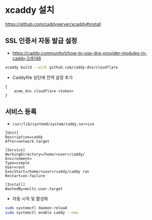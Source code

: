 # xcaddy 설치

https://github.com/caddyserver/xcaddy#install

## SSL 인증서 자동 발급 설정

* https://caddy.community/t/how-to-use-dns-provider-modules-in-caddy-2/8148

```bash
xcaddy build --with github.com/caddy-dns/cloudflare
```

* Caddyfile 상단에 전역 설정 추가

```
{
	acme_dns cloudflare <token>
}
```

## 서비스 등록

* `/usr/lib/systemd/system/caddy.service`

```
[Unit]
Description=caddy
After=network.target

[Service]
WorkingDirectory=/home/<user>/caddy/
Environment=
Type=simple
User=root
ExecStart=/home/<user>/caddy/caddy run
Restart=on-failure

[Install]
WantedBy=multi-user.target
```

* 자동 시작 및 활성화

```bash
sudo systemctl daemon-reload
sudo systemctl enable caddy --now
```


